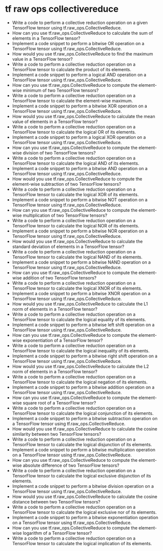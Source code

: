 # tf raw ops collectivereduce

- Write a code to perform a collective reduction operation on a given TensorFlow tensor using tf.raw_ops.CollectiveReduce.
- How can you use tf.raw_ops.CollectiveReduce to calculate the sum of elements in a TensorFlow tensor?
- Implement a code snippet to perform a bitwise OR operation on a TensorFlow tensor using tf.raw_ops.CollectiveReduce.
- How would you use tf.raw_ops.CollectiveReduce to find the maximum value in a TensorFlow tensor?
- Write a code to perform a collective reduction operation on a TensorFlow tensor to calculate the product of its elements.
- Implement a code snippet to perform a logical AND operation on a TensorFlow tensor using tf.raw_ops.CollectiveReduce.
- How can you use tf.raw_ops.CollectiveReduce to compute the element-wise minimum of two TensorFlow tensors?
- Write a code to perform a collective reduction operation on a TensorFlow tensor to calculate the element-wise maximum.
- Implement a code snippet to perform a bitwise XOR operation on a TensorFlow tensor using tf.raw_ops.CollectiveReduce.
- How would you use tf.raw_ops.CollectiveReduce to calculate the mean value of elements in a TensorFlow tensor?
- Write a code to perform a collective reduction operation on a TensorFlow tensor to calculate the logical OR of its elements.
- Implement a code snippet to perform a logical XOR operation on a TensorFlow tensor using tf.raw_ops.CollectiveReduce.
- How can you use tf.raw_ops.CollectiveReduce to compute the element-wise division of two TensorFlow tensors?
- Write a code to perform a collective reduction operation on a TensorFlow tensor to calculate the logical AND of its elements.
- Implement a code snippet to perform a bitwise AND operation on a TensorFlow tensor using tf.raw_ops.CollectiveReduce.
- How would you use tf.raw_ops.CollectiveReduce to compute the element-wise subtraction of two TensorFlow tensors?
- Write a code to perform a collective reduction operation on a TensorFlow tensor to calculate the logical XOR of its elements.
- Implement a code snippet to perform a bitwise NOT operation on a TensorFlow tensor using tf.raw_ops.CollectiveReduce.
- How can you use tf.raw_ops.CollectiveReduce to compute the element-wise multiplication of two TensorFlow tensors?
- Write a code to perform a collective reduction operation on a TensorFlow tensor to calculate the logical NOR of its elements.
- Implement a code snippet to perform a bitwise NOR operation on a TensorFlow tensor using tf.raw_ops.CollectiveReduce.
- How would you use tf.raw_ops.CollectiveReduce to calculate the standard deviation of elements in a TensorFlow tensor?
- Write a code to perform a collective reduction operation on a TensorFlow tensor to calculate the logical NAND of its elements.
- Implement a code snippet to perform a bitwise NAND operation on a TensorFlow tensor using tf.raw_ops.CollectiveReduce.
- How can you use tf.raw_ops.CollectiveReduce to compute the element-wise addition of two TensorFlow tensors?
- Write a code to perform a collective reduction operation on a TensorFlow tensor to calculate the logical XNOR of its elements.
- Implement a code snippet to perform a bitwise XNOR operation on a TensorFlow tensor using tf.raw_ops.CollectiveReduce.
- How would you use tf.raw_ops.CollectiveReduce to calculate the L1 norm of elements in a TensorFlow tensor?
- Write a code to perform a collective reduction operation on a TensorFlow tensor to calculate the logical equality of its elements.
- Implement a code snippet to perform a bitwise left shift operation on a TensorFlow tensor using tf.raw_ops.CollectiveReduce.
- How can you use tf.raw_ops.CollectiveReduce to compute the element-wise exponentiation of a TensorFlow tensor?
- Write a code to perform a collective reduction operation on a TensorFlow tensor to calculate the logical inequality of its elements.
- Implement a code snippet to perform a bitwise right shift operation on a TensorFlow tensor using tf.raw_ops.CollectiveReduce.
- How would you use tf.raw_ops.CollectiveReduce to calculate the L2 norm of elements in a TensorFlow tensor?
- Write a code to perform a collective reduction operation on a TensorFlow tensor to calculate the logical negation of its elements.
- Implement a code snippet to perform a bitwise addition operation on a TensorFlow tensor using tf.raw_ops.CollectiveReduce.
- How can you use tf.raw_ops.CollectiveReduce to compute the element-wise square root of a TensorFlow tensor?
- Write a code to perform a collective reduction operation on a TensorFlow tensor to calculate the logical conjunction of its elements.
- Implement a code snippet to perform a bitwise subtraction operation on a TensorFlow tensor using tf.raw_ops.CollectiveReduce.
- How would you use tf.raw_ops.CollectiveReduce to calculate the cosine similarity between two TensorFlow tensors?
- Write a code to perform a collective reduction operation on a TensorFlow tensor to calculate the logical disjunction of its elements.
- Implement a code snippet to perform a bitwise multiplication operation on a TensorFlow tensor using tf.raw_ops.CollectiveReduce.
- How can you use tf.raw_ops.CollectiveReduce to compute the element-wise absolute difference of two TensorFlow tensors?
- Write a code to perform a collective reduction operation on a TensorFlow tensor to calculate the logical exclusive disjunction of its elements.
- Implement a code snippet to perform a bitwise division operation on a TensorFlow tensor using tf.raw_ops.CollectiveReduce.
- How would you use tf.raw_ops.CollectiveReduce to calculate the cosine distance between two TensorFlow tensors?
- Write a code to perform a collective reduction operation on a TensorFlow tensor to calculate the logical exclusive nor of its elements.
- Implement a code snippet to perform a bitwise exponentiation operation on a TensorFlow tensor using tf.raw_ops.CollectiveReduce.
- How can you use tf.raw_ops.CollectiveReduce to compute the element-wise logarithm of a TensorFlow tensor?
- Write a code to perform a collective reduction operation on a TensorFlow tensor to calculate the logical implication of its elements.